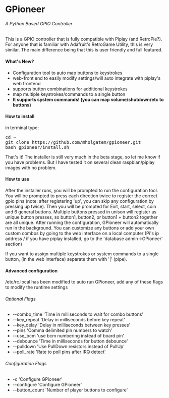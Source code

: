 <h1>GPioneer</h1>
<h6>A Python Based GPIO Controller</h6>This is a GPIO controller that is fully compatible with Piplay (and RetroPie?). For anyone that is familiar with Adafruit's RetroGame Utility, this is very similar. The main difference being that this is user friendly and full featured.
<h4>What's New?</h4>
<ul><li>Configuration tool to auto map buttons to keystrokes</li>
<li>web-front end to easily modify settings/will auto integrate with piplay's web frontend</li>
<li>supports button combinations for additional keystrokes</li>
<li>map multiple keystrokes/commands to a single button</li>
<li><b>It supports system commands! (you can map volume/shutdown/etc to buttons)</b></li>
</ul>
<h4>How to install</h4>in terminal type:
<pre>cd ~
git clone https://github.com/mholgatem/gpioneer.git
bash gpioneer/install.sh</pre>
That's it! The installer is still very much in the beta stage, so let me know if you have problems. But I have tested it on several clean raspbian/piplay images with no problem.

<h4>How to use</h4> After the installer runs, you will be prompted to run the configuration tool. You will be prompted to press each direction twice to register the correct gpio pins (note: after registering 'up', you can skip any configuration by pressing up twice). Then you will be prompted for Exit, start, select, coin and 6 general buttons. Multiple buttons pressed in unison will register as unique button presses, so button1, button2, or button1 + button2 together are all unique.
After running the configuration, GPioneer will automatically run in the background. You can customize any buttons or add your own custom combos by going to the web interface on a local computer (Pi's ip address / if you have piplay installed, go to the 'database admin->GPioneer' section)

If you want to assign multiple keystrokes or system commands to a single button, (in the web interface) separate them with '|' (pipe).

<h4>Advanced configuration</h4>
/etc/rc.local has been modified to auto run GPioneer, add any of these flags to modify the runtime settings

<h6>Optional Flags</h6><ul><li>--combo_time	'Time in milliseconds to wait for combo buttons'</li>
<li>--key_repeat	'Delay in milliseconds before key repeat'</li>
<li>--key_delay	'Delay in milliseconds between key presses'</li>
<li>--pins		'Comma delimited pin numbers to watch'</li>
<li>--use_bcm		'use bcm numbering instead of board pin'</li>
<li>--debounce	'Time in milliseconds for button debounce'</li>
<li>--pulldown	'Use PullDown resistors instead of PullUp'</li>
<li>--poll_rate	'Rate to poll pins after IRQ detect'</li></ul>

<h6>Configuration Flags</h6><ul><li>-c				'Configure GPioneer'</li>
<li>--configure		'Configure GPioneer'</li>
<li>--button_count	'Number of player buttons to configure'</li></ul>
